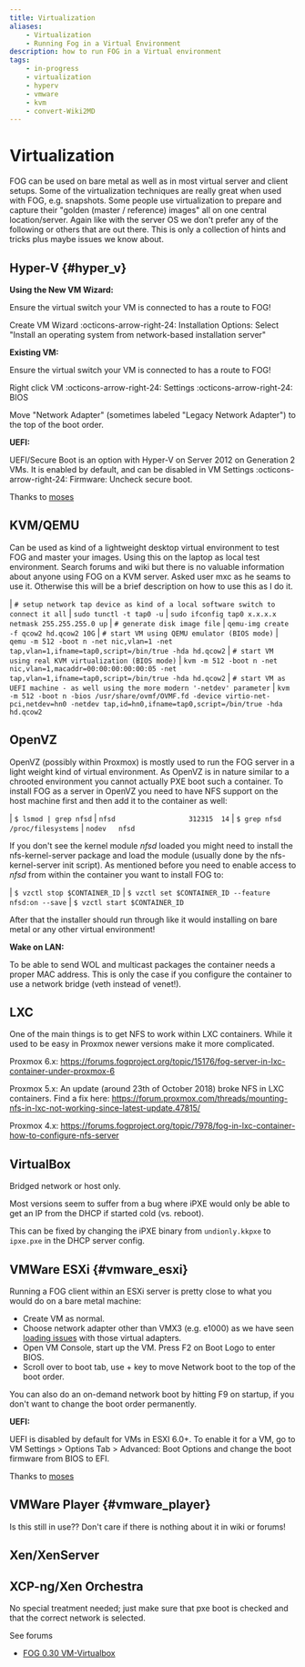 ```yaml
---
title: Virtualization
aliases:
    - Virtualization
    - Running Fog in a Virtual Environment
description: how to run FOG in a Virtual environment
tags:
    - in-progress
    - virtualization
    - hyperv
    - vmware
    - kvm
    - convert-Wiki2MD
---
```



# Virtualization

FOG can be used on bare metal as well as in most virtual server and
client setups. Some of the virtualization techniques are really great
when used with FOG, e.g. snapshots. Some people use virtualization to
prepare and capture their "golden (master / reference) images" all on
one central location/server. Again like with the server OS we don't
prefer any of the following or others that are out there. This is only a
collection of hints and tricks plus maybe issues we know about.

## Hyper-V {#hyper_v}

**Using the New VM Wizard:**

Ensure the virtual switch your VM is connected to has a route to FOG!

Create VM Wizard :octicons-arrow-right-24: Installation Options: Select "Install an operating
system from network-based installation server"

**Existing VM:**

Ensure the virtual switch your VM is connected to has a route to FOG!

Right click VM :octicons-arrow-right-24: Settings :octicons-arrow-right-24: BIOS

Move "Network Adapter" (sometimes labeled "Legacy Network Adapter")
to the top of the boot order.

**UEFI:**

UEFI/Secure Boot is an option with Hyper-V on Server 2012 on Generation
2 VMs. It is enabled by default, and can be disabled in VM Settings :octicons-arrow-right-24:
Firmware: Uncheck secure boot.

Thanks to [moses](https://forums.fogproject.org/user/moses)

## KVM/QEMU

Can be used as kind of a lightweight desktop virtual environment to test
FOG and master your images. Using this on the laptop as local test
environment. Search forums and wiki but there is no valuable information
about anyone using FOG on a KVM server. Asked user mxc as he seams to
use it. Otherwise this will be a brief description on how to use this as
I do it.

| `# setup network tap device as kind of a local software switch to connect it all`
| `sudo tunctl -t tap0 -u`
| `sudo ifconfig tap0 x.x.x.x netmask 255.255.255.0 up`
| `# generate disk image file`
| `qemu-img create -f qcow2 hd.qcow2 10G`
| `# start VM using QEMU emulator (BIOS mode)`
| `qemu -m 512 -boot n -net nic,vlan=1 -net tap,vlan=1,ifname=tap0,script=/bin/true -hda hd.qcow2`
| `# start VM using real KVM virtualization (BIOS mode)`
| `kvm -m 512 -boot n -net nic,vlan=1,macaddr=00:00:00:00:00:05 -net tap,vlan=1,ifname=tap0,script=/bin/true -hda hd.qcow2`
| `# start VM as UEFI machine - as well using the more modern '-netdev' parameter`
| `kvm -m 512 -boot n -bios /usr/share/ovmf/OVMF.fd -device virtio-net-pci,netdev=hn0 -netdev tap,id=hn0,ifname=tap0,script=/bin/true -hda hd.qcow2`

## OpenVZ

OpenVZ (possibly within Proxmox) is mostly used to run the FOG server in
a light weight kind of virtual environment. As OpenVZ is in nature
similar to a chrooted environment you cannot actually PXE boot such a
container. To install FOG as a server in OpenVZ you need to have NFS
support on the host machine first and then add it to the container as
well:

| `$ lsmod | grep nfsd`
| `nfsd                  312315  14`
| `$ grep nfsd /proc/filesystems`
| `nodev   nfsd`

If you don't see the kernel module *nfsd* loaded you might need to
install the nfs-kernel-server package and load the module (usually done
by the nfs-kernel-server init script). As mentioned before you need to
enable access to *nfsd* from within the container you want to install
FOG to:

| `$ vzctl stop $CONTAINER_ID`
| `$ vzctl set $CONTAINER_ID --feature  nfsd:on --save`
| `$ vzctl start $CONTAINER_ID`

After that the installer should run through like it would installing on
bare metal or any other virtual environment!

**Wake on LAN:**

To be able to send WOL and multicast packages the container needs a
proper MAC address. This is only the case if you configure the container
to use a network bridge (veth instead of venet!).

## LXC

One of the main things is to get NFS to work within LXC containers.
While it used to be easy in Proxmox newer versions make it more
complicated.

Proxmox 6.x:
<https://forums.fogproject.org/topic/15176/fog-server-in-lxc-container-under-proxmox-6>

Proxmox 5.x: An update (around 23th of October 2018) broke NFS in LXC
containers. Find a fix here:
<https://forum.proxmox.com/threads/mounting-nfs-in-lxc-not-working-since-latest-update.47815/>

Proxmox 4.x:
<https://forums.fogproject.org/topic/7978/fog-in-lxc-container-how-to-configure-nfs-server>

## VirtualBox

Bridged network or host only.

Most versions seem to suffer from a bug where iPXE would only be able to
get an IP from the DHCP if started cold (vs. reboot).

This can be fixed by changing the iPXE binary from `undionly.kkpxe` to
`ipxe.pxe` in the DHCP server config.

## VMWare ESXi {#vmware_esxi}

Running a FOG client within an ESXi server is pretty close to what you
would do on a bare metal machine:

-   Create VM as normal.
-   Choose network adapter other than VMX3 (e.g. e1000) as we have seen
    [loading
    issues](https://forums.fogproject.org/topic/7108/fog-bzimage-failing-to-load-after-pxe-boot)
    with those virtual adapters.
-   Open VM Console, start up the VM. Press F2 on Boot Logo to enter
    BIOS.
-   Scroll over to boot tab, use + key to move Network boot to the top
    of the boot order.

You can also do an on-demand network boot by hitting F9 on startup, if
you don't want to change the boot order permanently.

**UEFI:**

UEFI is disabled by default for VMs in ESXI 6.0+. To enable it for a VM,
go to VM Settings \> Options Tab \> Advanced: Boot Options and change
the boot firmware from BIOS to EFI.

Thanks to [moses](https://forums.fogproject.org/user/moses)

## VMWare Player {#vmware_player}

Is this still in use?? Don't care if there is nothing about it in wiki
or forums!

## Xen/XenServer

## XCP-ng/Xen Orchestra

No special treatment needed; just make sure that pxe boot is checked and
that the correct network is selected.

See forums

-   [FOG 0.30 VM-Virtualbox](Running_pre-built_virtual_machines_in_Virtualbox)   
